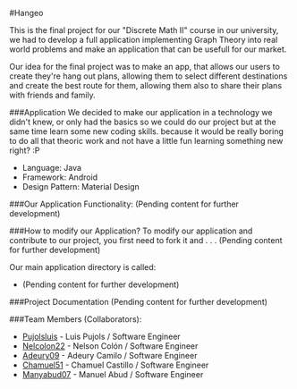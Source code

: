 #Hangeo

This is the final project for our "Discrete Math II" course in our university, we had to develop a full application implementing Graph Theory into real world problems and make an application that can be usefull for our market.

Our idea for the final project was to make an app, that allows our users to create they're hang out plans, allowing them to select different destinations and create the best route for them, allowing them also to share their plans with friends and family.

###Application
We decided to make our application in a technology we didn't knew, or only had the basics so we could do our project but at the same time learn some new coding skills. because it would be really boring to do all that theoric work and not have a little fun learning something new right? :P

- Language: Java
- Framework: Android
- Design Pattern: Material Design

###Our Application Functionality:
(Pending content for further development)


###How to modify our Application?
To modify our application and contribute to our project, you first need to fork it and . . .
(Pending content for further development)

Our main application directory is called:
- (Pending content for further development)


###Project Documentation
(Pending content for further development)

###Team Members (Collaborators):

* [Pujolsluis] - Luis Pujols / Software Engineer
* [Nelcolon22] - Nelson Colón / Software Engineer
* [Adeury09] - Adeury Camilo / Software Engineer
* [Chamuel51] - Chamuel Castillo / Software Engineer
* [Manyabud07] - Manuel Abud / Software Engineer


[Pujolsluis]: <https://github.com/Pujolsluis>
[Nelcolon22]: <https://github.com/nelcolon22>
[Adeury09]: <https://github.com/Adeury09>
[Chamuel51]: <https://github.com/chamuel51>
[Manyabud07]: <https://github.com/manyabud07>
